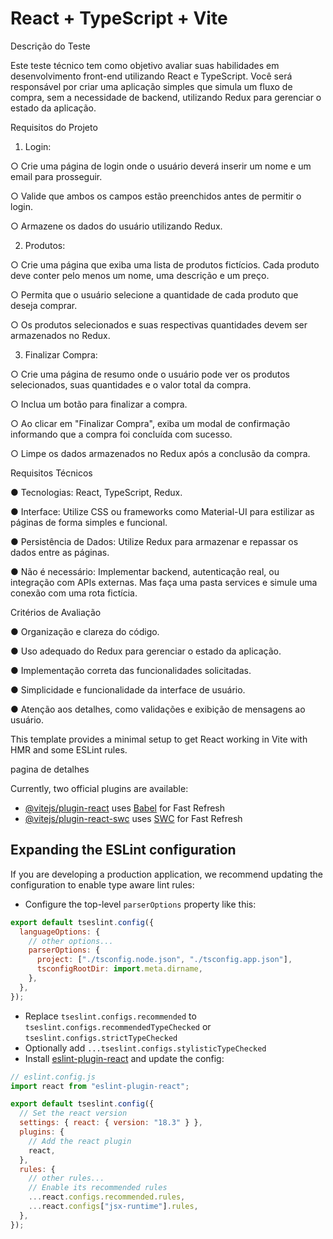 # React + TypeScript + Vite

Descrição do Teste

Este teste técnico tem como objetivo avaliar suas habilidades em desenvolvimento front-end utilizando React e TypeScript. Você será responsável por criar uma aplicação simples que simula um fluxo de compra, sem a necessidade de backend, utilizando Redux para gerenciar o estado da aplicação.

Requisitos do Projeto

1. Login:

○ Crie uma página de login onde o usuário deverá inserir um nome e um email para prosseguir.

○ Valide que ambos os campos estão preenchidos antes de permitir o login.

○ Armazene os dados do usuário utilizando Redux.

2. Produtos:

○ Crie uma página que exiba uma lista de produtos fictícios. Cada produto deve conter pelo menos um nome, uma descrição e um preço.

○ Permita que o usuário selecione a quantidade de cada produto que deseja comprar.

○ Os produtos selecionados e suas respectivas quantidades devem ser armazenados no Redux.

3. Finalizar Compra:

○ Crie uma página de resumo onde o usuário pode ver os produtos selecionados, suas quantidades e o valor total da compra.

○ Inclua um botão para finalizar a compra.

○ Ao clicar em "Finalizar Compra", exiba um modal de confirmação informando que a compra foi concluída com sucesso.

○ Limpe os dados armazenados no Redux após a conclusão da compra.

Requisitos Técnicos

● Tecnologias: React, TypeScript, Redux.

● Interface: Utilize CSS ou frameworks como Material-UI para estilizar as páginas de forma simples e funcional.

● Persistência de Dados: Utilize Redux para armazenar e repassar os dados entre as páginas.

● Não é necessário: Implementar backend, autenticação real, ou integração com APIs externas. Mas faça uma pasta services e simule uma conexão com uma rota fictícia.

Critérios de Avaliação

● Organização e clareza do código.

● Uso adequado do Redux para gerenciar o estado da aplicação.

● Implementação correta das funcionalidades solicitadas.

● Simplicidade e funcionalidade da interface de usuário.

● Atenção aos detalhes, como validações e exibição de mensagens ao usuário.

This template provides a minimal setup to get React working in Vite with HMR and some ESLint rules.

pagina de detalhes

Currently, two official plugins are available:

- [@vitejs/plugin-react](https://github.com/vitejs/vite-plugin-react/blob/main/packages/plugin-react/README.md) uses [Babel](https://babeljs.io/) for Fast Refresh
- [@vitejs/plugin-react-swc](https://github.com/vitejs/vite-plugin-react-swc) uses [SWC](https://swc.rs/) for Fast Refresh

## Expanding the ESLint configuration

If you are developing a production application, we recommend updating the configuration to enable type aware lint rules:

- Configure the top-level `parserOptions` property like this:

```js
export default tseslint.config({
  languageOptions: {
    // other options...
    parserOptions: {
      project: ["./tsconfig.node.json", "./tsconfig.app.json"],
      tsconfigRootDir: import.meta.dirname,
    },
  },
});
```

- Replace `tseslint.configs.recommended` to `tseslint.configs.recommendedTypeChecked` or `tseslint.configs.strictTypeChecked`
- Optionally add `...tseslint.configs.stylisticTypeChecked`
- Install [eslint-plugin-react](https://github.com/jsx-eslint/eslint-plugin-react) and update the config:

```js
// eslint.config.js
import react from "eslint-plugin-react";

export default tseslint.config({
  // Set the react version
  settings: { react: { version: "18.3" } },
  plugins: {
    // Add the react plugin
    react,
  },
  rules: {
    // other rules...
    // Enable its recommended rules
    ...react.configs.recommended.rules,
    ...react.configs["jsx-runtime"].rules,
  },
});
```
